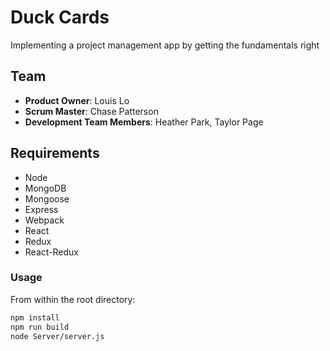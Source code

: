 # Duck Cards

  Implementing a project management app by getting the fundamentals right

## Team

  - __Product Owner__: Louis Lo
  - __Scrum Master__: Chase Patterson
  - __Development Team Members__: Heather Park, Taylor Page

## Requirements

- Node
- MongoDB
- Mongoose
- Express
- Webpack
- React
- Redux
- React-Redux

### Usage

From within the root directory:

```sh
npm install
npm run build
node Server/server.js
```
